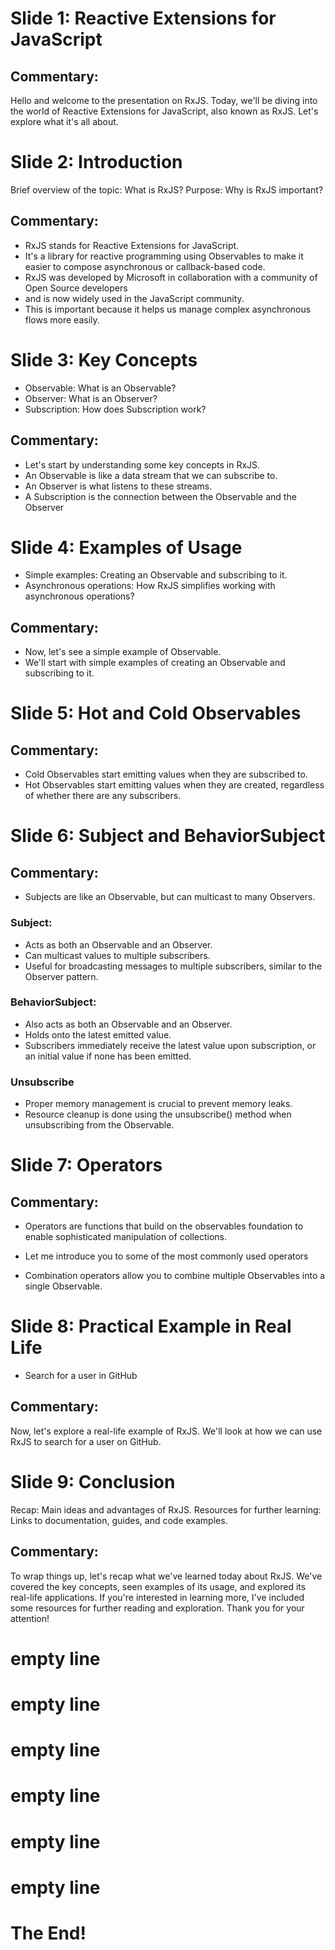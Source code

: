 # Slide 1: Reactive Extensions for JavaScript
## Commentary:
Hello and welcome to the presentation on RxJS. Today, we'll be diving into the world of
Reactive Extensions for JavaScript, also known as RxJS. Let's explore what it's all about.

# Slide 2: Introduction

Brief overview of the topic: What is RxJS?
Purpose: Why is RxJS important?

## Commentary:
- RxJS stands for Reactive Extensions for JavaScript.
- It's a library for reactive programming using Observables to make it easier to compose asynchronous or callback-based
code.
- RxJS was developed by Microsoft in collaboration with a community of Open Source developers
- and is now widely used in the JavaScript community.
- This is important because it helps us manage complex asynchronous flows more easily.

# Slide 3: Key Concepts

- Observable: What is an Observable?
- Observer: What is an Observer?
- Subscription: How does Subscription work?

## Commentary:
- Let's start by understanding some key concepts in RxJS.
- An Observable is like a data stream that we can subscribe to.
- An Observer is what listens to these streams.
- A Subscription is the connection between the Observable and the Observer

# Slide 4: Examples of Usage

- Simple examples: Creating an Observable and subscribing to it.
- Asynchronous operations: How RxJS simplifies working with asynchronous operations?

## Commentary:
- Now, let's see a simple example of Observable.
- We'll start with simple examples of creating an Observable and subscribing to it.

# Slide 5: Hot and Cold Observables

## Commentary:
- Cold Observables start emitting values when they are subscribed to.
- Hot Observables start emitting values when they are created, regardless of whether there are any subscribers.

# Slide 6: Subject and BehaviorSubject

## Commentary:
- Subjects are like an Observable, but can multicast to many Observers.

### Subject:
- Acts as both an Observable and an Observer.
- Can multicast values to multiple subscribers.
- Useful for broadcasting messages to multiple subscribers, similar to the Observer pattern.

### BehaviorSubject:
- Also acts as both an Observable and an Observer.
- Holds onto the latest emitted value.
- Subscribers immediately receive the latest value upon subscription, or an initial value if none has been emitted.

### Unsubscribe
- Proper memory management is crucial to prevent memory leaks.
- Resource cleanup is done using the unsubscribe() method when unsubscribing from the Observable.

# Slide 7: Operators

## Commentary:
- Operators are functions that build on the observables foundation to enable sophisticated manipulation of collections.
- Let me introduce you to some of the most commonly used operators

- Combination operators allow you to combine multiple Observables into a single Observable.

# Slide 8: Practical Example in Real Life
- Search for a user in GitHub

## Commentary:
Now, let's explore a real-life example of RxJS.
We'll look at how we can use RxJS to search for a user on GitHub.

# Slide 9: Conclusion

Recap: Main ideas and advantages of RxJS.
Resources for further learning: Links to documentation, guides, and code examples.
## Commentary:
To wrap things up, let's recap what we've learned today about RxJS.
We've covered the key concepts, seen examples of
its usage, and explored its real-life applications.
If you're interested in learning more, I've included some resources
for further reading and exploration. Thank you for your attention!

# empty line
# empty line
# empty line
# empty line
# empty line
# empty line
# The End!
